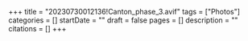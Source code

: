 +++
title = "20230730012136!Canton_phase_3.avif"
tags = ["Photos"]
categories = []
startDate = ""
draft = false
pages = []
description = ""
citations = []
+++
